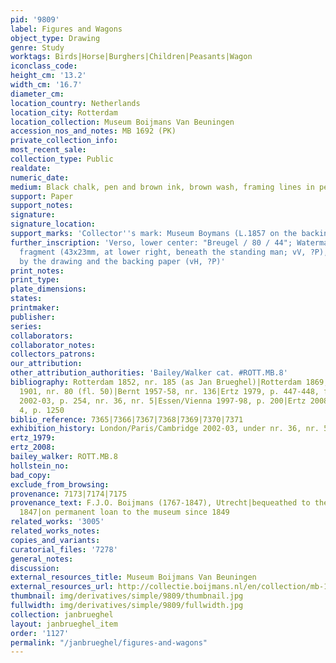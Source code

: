 ```yaml
---
pid: '9809'
label: Figures and Wagons
object_type: Drawing
genre: Study
worktags: Birds|Horse|Burghers|Children|Peasants|Wagon
iconclass_code:
height_cm: '13.2'
width_cm: '16.7'
diameter_cm:
location_country: Netherlands
location_city: Rotterdam
location_collection: Museum Boijmans Van Beuningen
accession_nos_and_notes: MB 1692 (PK)
private_collection_info:
most_recent_sale:
collection_type: Public
realdate:
numeric_date:
medium: Black chalk, pen and brown ink, brown wash, framing lines in pencil
support: Paper
support_notes:
signature:
signature_location:
support_marks: 'Collector''s mark: Museum Boymans (L.1857 on the backing)'
further_inscription: 'Verso, lower center: "Breugel / 80 / 44"; Watermark: unidentifiable
  fragment (43x23mm, at lower right, beneath the standing man; vV, ?P), the view obscured
  by the drawing and the backing paper (vH, ?P)'
print_notes:
print_type:
plate_dimensions:
states:
printmaker:
publisher:
series:
collaborators:
collaborator_notes:
collectors_patrons:
our_attribution:
other_attribution_authorities: 'Bailey/Walker cat. #ROTT.MB.8'
bibliography: Rotterdam 1852, nr. 185 (as Jan Brueghel)|Rotterdam 1869, nr. 44|Rotterdam
  1901, nr. 80 (fl. 50)|Bernt 1957-58, nr. 136|Ertz 1979, p. 447-448, fig. 542|London/Paris/Cambridge
  2002-03, p. 254, nr. 36, nr. 5|Essen/Vienna 1997-98, p. 200|Ertz 2008-2010, vol.
  4, p. 1250
biblio_reference: 7365|7366|7367|7368|7369|7370|7371
exhibition_history: London/Paris/Cambridge 2002-03, under nr. 36, nr. 5
ertz_1979:
ertz_2008:
bailey_walker: ROTT.MB.8
hollstein_no:
bad_copy:
exclude_from_browsing:
provenance: 7173|7174|7175
provenance_text: F.J.O. Boijmans (1767-1847), Utrecht|bequeathed to the City of Rotterdam,
  1847|on permanent loan to the museum since 1849
related_works: '3005'
related_works_notes:
copies_and_variants:
curatorial_files: '7278'
general_notes:
discussion:
external_resources_title: Museum Boijmans Van Beuningen
external_resources_url: http://collectie.boijmans.nl/en/collection/mb-1692-(pk)
thumbnail: img/derivatives/simple/9809/thumbnail.jpg
fullwidth: img/derivatives/simple/9809/fullwidth.jpg
collection: janbrueghel
layout: janbrueghel_item
order: '1127'
permalink: "/janbrueghel/figures-and-wagons"
---
```

